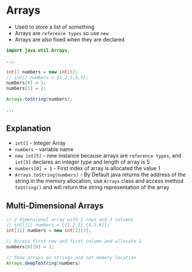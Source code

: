 # Arrays

- Used to store a list of something
- Arrays are `reference types` so use `new`
- Arrays are also fixed when they are declared

```java
import java.util.Arrays;

...

int[] numbers = new int[5];
// int[] numbers = {1,2,3,4,5};
numbers[0] = 1;
numbers[1] = 2;

Arrays.toString(numbers);

...
```

## Explanation

- `int[]` - Integer Array
- `numbers` - variable name
- `new int[5]` - new instance because arrays are `reference types`, and `int[5]` declares an integer type and length of array is 5
- `numbers[0] = 1` - First index of array is allocated the value 1
- `Arrays.toString(numbers)` - By Default java returns the address of the string in the memory allocation, use `Arrays` class and access method `toString()` and will return the string representation of the array

## Multi-Dimensional Arrays

```java
// 2 dimensional array with 2 rows and 3 columns
// int[][] numbers = {{1,2,3},{4,5,6}};
int[][] numbers = new int[2][3];

// Access first row and first column and allocate 1
numbers[0][0] = 1;

// Show arrays as strings and not memory location
Arrays.deepToString(numbers)
```
